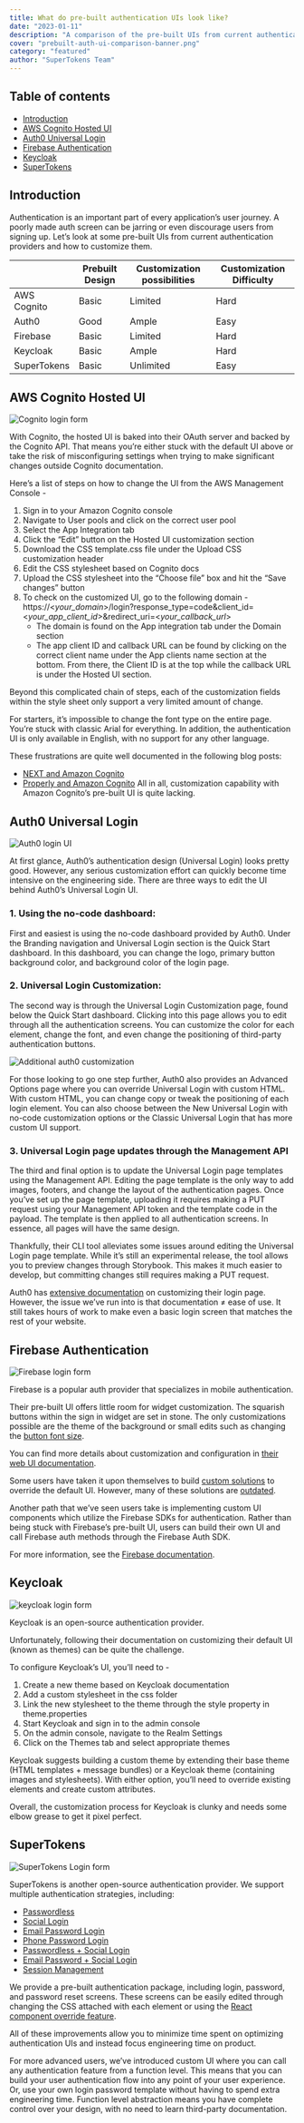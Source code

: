 ```yaml
---
title: What do pre-built authentication UIs look like? 
date: "2023-01-11"
description: "A comparison of the pre-built UIs from current authentication providers and how to customize them"
cover: "prebuilt-auth-ui-comparison-banner.png"
category: "featured"
author: "SuperTokens Team"
---
```


## Table of contents
- [Introduction](#introduction)
- [AWS Cognito Hosted UI](#aws-cognito-hosted-ui)
- [Auth0 Universal Login](#auth0-universal-login)
- [Firebase Authentication](#firebase-authentication)
- [Keycloak](#keycloak)
- [SuperTokens](#supertokens)


## Introduction

Authentication is an important part of every application’s user journey. A poorly made auth screen can be jarring or even discourage users from signing up. Let’s look at some pre-built UIs from current authentication providers and how to customize them.

|  	| Prebuilt Design 	| Customization possibilities 	| Customization Difficulty 	|
|---	|---	|---	|---	|
| AWS Cognito 	| Basic 	| Limited 	| Hard 	|
| Auth0 	| Good 	| Ample 	| Easy 	|
| Firebase 	| Basic 	| Limited 	| Hard 	|
| Keycloak 	| Basic 	| Ample 	| Hard 	|
| SuperTokens 	| Basic 	| Unlimited 	| Easy 	|

## AWS Cognito Hosted UI

![Cognito login form](./cognito_login_form.png)

With Cognito, the hosted UI is baked into their OAuth server and backed by the Cognito API. That means you’re either stuck with the default UI above or take the risk of misconfiguring settings when trying to make significant changes outside Cognito documentation.

Here’s a list of steps on how to change the UI from the AWS Management Console -

1. Sign in to your Amazon Cognito console
2. Navigate to User pools and click on the correct user pool
3. Select the App Integration tab
4. Click the “Edit” button on the Hosted UI customization section
5. Download the CSS template.css file under the Upload CSS customization header
6. Edit the CSS stylesheet based on Cognito docs
7. Upload the CSS stylesheet into the “Choose file” box and hit the “Save changes” button
8. To check on the customized UI, go to the following domain -https://<*your_domain*>/login?response_type=code&client_id=<*your_app_client_id*>&redirect_uri=<*your_callback_url*>
    - The domain is found on the App integration tab under the Domain section
    - The app client ID and callback URL can be found by clicking on the correct client name under the App clients name section at the bottom. From there, the Client ID is at the top while the callback URL is under the Hosted UI section.

Beyond this complicated chain of steps, each of the customization fields within the style sheet only support a very limited amount of change.

For starters, it’s impossible to change the font type on the entire page. You’re stuck with classic Arial for everything. In addition, the authentication UI is only available in English, with no support for any other language.

These frustrations are quite well documented in the following blog posts:
- [NEXT and Amazon Cognito](https://medium.com/collaborne-engineering/replace-cognito-hosted-ui-d7619d037036)
- [Properly and Amazon Cognito](https://inside.properly.ca/customizing-amazon-cognitos-hosted-ui-but-it-won-t-do-that-fd8a153a5f4a)
All in all, customization capability with Amazon Cognito’s pre-built UI is quite lacking.



## Auth0 Universal Login

![Auth0 login UI](./auth0_login_form.png)

At first glance, Auth0’s authentication design (Universal Login) looks pretty good. However, any serious customization effort can quickly become time intensive on the engineering side.
There are three ways to edit the UI behind Auth0’s Universal Login UI.


### 1. Using the no-code dashboard:
First and easiest is using the no-code dashboard provided by Auth0. Under the Branding navigation and Universal Login section is the Quick Start dashboard. In this dashboard, you can change the logo, primary button background color, and background color of the login page.

### 2. Universal Login Customization:
The second way is through the Universal Login Customization page, found below the Quick Start dashboard. Clicking into this page allows you to edit through all the authentication screens. You can customize the color for each element, change the font, and even change the positioning of third-party authentication buttons.

![Additional auth0 customization](./auth0_customization_options.png)

For those looking to go one step further, Auth0 also provides an Advanced Options page where you can override Universal Login with custom HTML. With custom HTML, you can change copy or tweak the positioning of each login element. You can also choose between the New Universal Login with no-code customization options or the Classic Universal Login that has more custom UI support.

### 3. Universal Login page updates through the Management API

The third and final option is to update the Universal Login page templates using the Management API. Editing the page template is the only way to add images, footers, and change the layout of the authentication pages. Once you’ve set up the page template, uploading it requires making a PUT request using your Management API token and the template code in the payload. The template is then applied to all authentication screens. In essence, all pages will have the same design.

Thankfully, their CLI tool alleviates some issues around editing the Universal Login page template. While it’s still an experimental release, the tool allows you to preview changes through Storybook. This makes it much easier to develop, but committing changes still requires making a PUT request.

Auth0 has [extensive documentation](https://auth0.com/docs/customize) on customizing their login page. However, the issue we’ve run into is that documentation ≠ ease of use. It still takes hours of work to make even a basic login screen that matches the rest of your website.


## Firebase Authentication

![Firebase login form](./firebase_login_form.png)


Firebase is a popular auth provider that specializes in mobile authentication.

Their pre-built UI offers little room for widget customization. The squarish buttons within the sign in widget are set in stone. The only customizations possible are the theme of the background or small edits such as changing the [button font size](https://github.com/firebase/firebaseui-web/issues/595).


You can find more details about customization and configuration in [their web UI documentation](https://github.com/firebase/firebaseui-web/blob/master/README.md#customizing-firebaseui-for-authentication).

Some users have taken it upon themselves to build [custom solutions](https://github.com/firebase/FirebaseUI-Android/issues/229#issuecomment-236868365) to override the default UI. However, many of these solutions are [outdated](https://github.com/firebase/FirebaseUI-Android/issues/1477).


Another path that we’ve seen users take is implementing custom UI components which utilize the Firebase SDKs for authentication. Rather than being stuck with Firebase’s pre-built UI, users can build their own UI and call Firebase auth methods through the Firebase Auth SDK. 

For more information, see the [Firebase documentation](https://firebase.google.com/docs/build).



## Keycloak

![keycloak login form](./keycloak_login.png)

Keycloak is an open-source authentication provider.

Unfortunately, following their documentation on customizing their default UI (known as themes) can be quite the challenge.

To configure Keycloak’s UI, you’ll need to -

1. Create a new theme based on Keycloak documentation
2. Add a custom stylesheet in the css folder
3. Link the new stylesheet to the theme through the style property in theme.properties
4. Start Keycloak and sign in to the admin console
5. On the admin console, navigate to the Realm Settings
6. Click on the Themes tab and select appropriate themes


Keycloak suggests building a custom theme by extending their base theme (HTML templates + message bundles) or a Keycloak theme (containing images and stylesheets). With either option, you’ll need to override existing elements and create custom attributes.

Overall, the customization process for Keycloak is clunky and needs some elbow grease to get it pixel perfect.

## SuperTokens
![SuperTokens Login form](./supertokens_login_form.png)

SuperTokens is another open-source authentication provider. We support multiple authentication strategies, including: 
- [Passwordless](https://supertokens.com/docs/passwordless/introduction)
- [Social Login](https://supertokens.com/docs/thirdparty/introduction)
- [Email Password Login](https://supertokens.com/docs/emailpassword/introduction)
- [Phone Password Login](https://supertokens.com/docs/phonepassword/introduction)
- [Passwordless + Social Login](https://supertokens.com/docs/thirdpartypasswordless/introduction)
- [Email Password + Social Login](https://supertokens.com/docs/thirdpartyemailpassword/introduction)
- [Session Management](https://supertokens.com/docs/session/introduction)

We provide a pre-built authentication package, including login, password, and password reset screens. These screens can be easily edited through changing the CSS attached with each element or using the [React component override feature](https://supertokens.com/docs/thirdpartyemailpassword/advanced-customizations/react-component-override/about).

All of these improvements allow you to minimize time spent on optimizing authentication UIs and instead focus engineering time on product. 

For more advanced users, we’ve introduced custom UI where you can call any authentication feature from a function level. This means that you can build your user authentication flow into any point of your user experience. Or, use your own login password template without having to spend extra engineering time. Function level abstraction means you have complete control over your design, with no need to learn third-party documentation.
